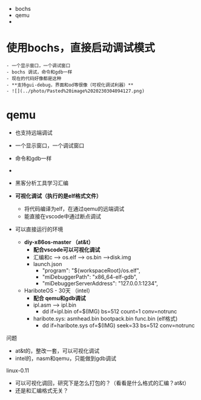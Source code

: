 - bochs
- qemu
- 
# 使用bochs，直接启动调试模式
	- 一个显示窗口，一个调试窗口
	- bochs 调试，命令和gdb一样
	- 现在的代码好像都是这种
	- **支持gui-debug，界面和od等很像（可视化调试利器）**
	- ![](../photo/Pasted%20image%2020230304094127.png)
# qemu
- 也支持远端调试
- 一个显示窗口，一个调试窗口
- 命令和gdb一样
- 
- 黑客分析工具学习汇编

- **可视化调试（执行的是elf格式文件）**
	- 将代码编译为elf，在通过qemu的远端调试
	- 能直接在vscode中通过断点调试

- 可以直接运行的环境
	- **diy-x86os-master （at&t）**
		- **配合vscode可以可视化调试**
		- 汇编和c --> os.elf --> os.bin -->disk.img
		- launch.json 
			- "program": "${workspaceRoot}/os.elf",
			- "miDebuggerPath": "x86_64-elf-gdb",
			- "miDebuggerServerAddress": "127.0.0.1:1234",
	- HariboteOS - 30天 （intel）
		- **配合 qemu和gdb调试**
		- ipl.asm --> ipl.bin
			- dd if=ipl.bin of=$(IMG) bs=512 count=1 conv=notrunc
		- haribote.sys: asmhead.bin bootpack.bin func.bin (elf格式)
			- dd if=haribote.sys of=$(IMG) seek=33 bs=512 conv=notrunc

问题
- at&t的，整改一套，可以可视化调试
- intel的，nasm和qemu，只能做到gdb调试

linux-0.11
- 可以可视化调回，研究下是怎么打包的？（看看是什么格式的汇编？at&t）
- 还是和汇编格式无关？